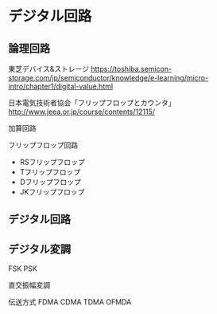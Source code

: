 # デジタル回路

## 論理回路

東芝デバイス&ストレージ
https://toshiba.semicon-storage.com/jp/semiconductor/knowledge/e-learning/micro-intro/chapter1/digital-value.html

日本電気技術者協会「フリップフロップとカウンタ」
http://www.jeea.or.jp/course/contents/12115/

加算回路

フリップフロップ回路
- RSフリップフロップ
- Tフリップフロップ
- Dフリップフロップ
- JKフリップフロップ

## デジタル回路

## デジタル変調



FSK
PSK

直交振幅変調

伝送方式
FDMA
CDMA
TDMA
OFMDA


